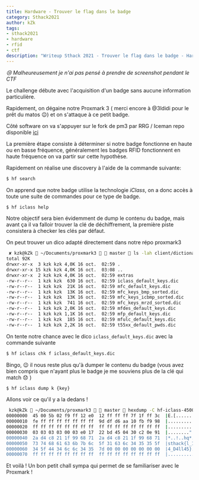 ```yaml
---
title: Hardware - Trouver le flag dans le badge
category: Sthack2021
author: kZk
tags:
- sthack2021
- hardware
- rfid
- ctf
description: "Writeup Sthack 2021 - Trouver le flag dans le badge - Hardware"
---
```


*:cry: Malheureusement je n'ai pas pensé à prendre de screenshot pendant le CTF*

Le challenge débute avec l'acquisition d'un badge sans aucune information particulière.

Rapidement, on dégaine notre Proxmark 3 ( merci encore à @3ldidi pour le prêt du matos :wink:) et on s'attaque à ce petit badge.

Côté software on va s'appuyer sur le fork de pm3 par RRG / Iceman repo disponible [ici](https://github.com/RfidResearchGroup/proxmark3)

La première étape consiste à déterminer si notre badge fonctionne en haute ou en basse fréquence, généralement les badges RFID fonctionnent en haute fréquence on va partir sur cette hypothèse.

Rapidement on réalise une discovery à l'aide de la commande suivante:

```sh
$ hf search
```

On apprend que notre badge utilise la technologie *iClass*, on a donc accès à toute une suite de commandes pour ce type de badge.


```sh
$ hf iclass help
```

Notre objectif sera bien évidemment de dump le contenu du badge, mais avant ça il va falloir trouver la clé de déchiffrement, la première piste consistera à checker les clés par défaut.

On peut trouver un dico adapté directement dans notre répo proxmark3

```sh
 ✘ kzk@kZk  ~/Documents/proxmark3   master  ls -lah client/dictionaries 
total 92K
drwxr-xr-x  3 kzk kzk 4,0K 16 oct.  02:59 .
drwxr-xr-x 15 kzk kzk 4,0K 16 oct.  03:08 ..
drwxr-xr-x  2 kzk kzk 4,0K 16 oct.  02:59 extras
-rw-r--r--  1 kzk kzk  630 16 oct.  02:59 iclass_default_keys.dic
-rw-r--r--  1 kzk kzk  21K 16 oct.  02:59 mfc_default_keys.dic
-rw-r--r--  1 kzk kzk  13K 16 oct.  02:59 mfc_keys_bmp_sorted.dic
-rw-r--r--  1 kzk kzk  13K 16 oct.  02:59 mfc_keys_icbmp_sorted.dic
-rw-r--r--  1 kzk kzk  741 16 oct.  02:59 mfc_keys_mrzd_sorted.dic
-rw-r--r--  1 kzk kzk 2,0K 16 oct.  02:59 mfdes_default_keys.dic
-rw-r--r--  1 kzk kzk 1,1K 16 oct.  02:59 mfp_default_keys.dic
-rw-r--r--  1 kzk kzk  185 16 oct.  02:59 mfulc_default_keys.dic
-rw-r--r--  1 kzk kzk 2,2K 16 oct.  02:59 t55xx_default_pwds.dic
```

On tente notre chance avec le dico `iclass_default_keys.dic` avec la commande suivante

```sh
$ hf iclass chk f iclass_default_keys.dic
```

Bingo, :wink: il nous reste plus qu'à dumper le contenu du badge (vous avez bien compris que n'ayant plus le badge je me souviens plus de la clé qui match :disappointed: )

```sh
$ hf iclass dump k {key} 
```

Allons voir ce qu'il y a la dedans !

```sh
 kzk@kZk  ~/Documents/proxmark3   master  hexdump -C hf-iclass-45005B02F9FF12E0-dump.bin
00000000  45 00 5b 02 f9 ff 12 e0  12 ff ff ff 7f 1f ff 3c  |E.[............<|
00000010  fe ff ff ff ff ff ff ff  9d df d6 aa 10 fb f9 98  |................|
00000020  ff ff ff ff ff ff ff ff  ff ff ff ff ff ff ff ff  |................|
00000030  03 03 03 03 00 03 e0 17  22 bd 45 04 30 c2 0e 91  |........".E.0...|
00000040  2a d4 c8 21 1f 99 68 71  2a d4 c8 21 1f 99 68 71  |*..!..hq*..!..hq|
00000050  73 74 68 61 63 6b 7b 6c  5f 31 63 6c 34 35 35 5f  |sthack{l_1cl455_|
00000060  34 5f 44 34 6c 6c 34 35  7d 00 00 00 00 00 00 00  |4_D4ll45}.......|
00000070  ff ff ff ff ff ff ff ff  ff ff ff ff ff ff ff ff  |................|
```

Et voilà ! Un bon petit chall sympa qui permet de se familiariser avec le Proxmark !
